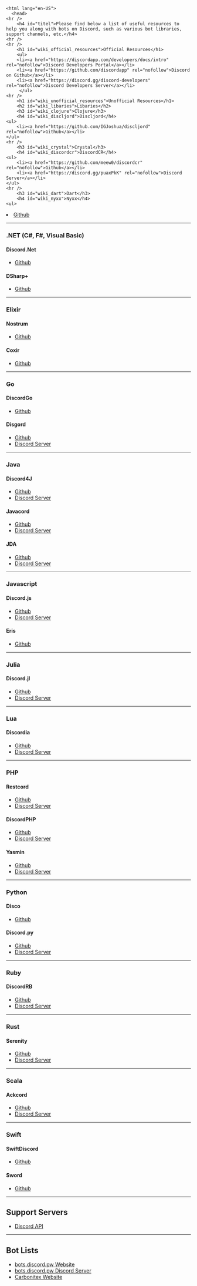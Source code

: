 
   <!DOCTYPE html>
    <html lang="en-US">
      <head>
	<hr />
		<h4 id="titel">Please find below a list of useful resources to help you along with bots on Discord, such as various bot libraries, support channels, etc.</h4>
	<hr />
	<hr />
		<h1 id="wiki_official_resources">Official Resources</h1>
		<ul>
		<li><a href="https://discordapp.com/developers/docs/intro" rel="nofollow">Discord Developers Portal</a></li>
		<li><a href="https://github.com/discordapp" rel="nofollow">Discord on Github</a></li>
		<li><a href="https://discord.gg/discord-developers" rel="nofollow">Discord Developers Server</a></li>
         </ul>
	<hr />
		<h1 id="wiki_unofficial_resources">Unofficial Resources</h1>
		<h2 id="wiki_libaries">Libaries</h2>
		<h3 id="wiki_clojure">Clojure</h3>
		<h4 id="wiki_discljord">Discljord</h4>
	<ul>
		<li><a href="https://github.com/IGJoshua/discljord" rel="nofollow">Github</a></li>
	</ul>
	<hr />
		<h3 id="wiki_crystal">Crystal</h3>
		<h4 id="wiki_discordcr">DiscordCR</h4>
	<ul>
		<li><a href="https://github.com/meew0/discordcr" rel="nofollow">Github</a></li>
		<li><a href="https://discord.gg/puaxPkK" rel="nofollow">Discord Server</a></li>
	</ul>
	<hr />
		<h3 id="wiki_dart">Dart</h3>
		<h4 id="wiki_nyxx">Nyxx</h4>
	<ul>
<li><a href="https://github.com/l7ssha/nyxx" rel="nofollow">Github</a></li>
</ul>
<hr />
<h3 id="wiki_.net_.28c.23.2C_f.23.2C_visual_basic.29">.NET (C#, F#, Visual Basic)</h3>
<h4 id="wiki_discord.net">Discord.Net</h4>
<ul>
<li><a href="https://github.com/RogueException/Discord.Net" rel="nofollow">Github</a></li>
</ul>
<h4 id="wiki_dsharp.2B">DSharp+</h4>
<ul>
<li><a href="https://github.com/DSharpPlus/DSharpPlus" rel="nofollow">Github</a></li>
</ul>
<hr />
<h3 id="wiki_elixir">Elixir</h3>
<h4 id="wiki_nostrum">Nostrum</h4>
<ul>
<li><a href="https://github.com/Kraigie/nostrum" rel="nofollow">Github</a></li>
</ul>
<h4 id="wiki_coxir">Coxir</h4>
<ul>
<li><a href="https://github.com/satom99/" rel="nofollow">Github</a></li>
</ul>
<hr />
<h3 id="wiki_go">Go</h3>
<h4 id="wiki_discordgo">DiscordGo</h4>
<ul>
<li><a href="https://github.com/bwmarrin/discordgo" rel="nofollow">Github</a></li>
</ul>
<h4 id="wiki_disgord">Disgord</h4>
<ul>
<li><a href="https://github.com/andersfylling/disgord" rel="nofollow">Github</a></li>
<li><a href="https://discord.gg/qBVmnq9" rel="nofollow">Discord Server</a></li>
</ul>
<hr />
<h3 id="wiki_java">Java</h3>
<h4 id="wiki_discord4j">Discord4J</h4>
<ul>
<li><a href="https://github.com/Discord4J/Discord4J" rel="nofollow">Github</a></li>
<li><a href="https://discord.gg/NxGAeCY" rel="nofollow">Discord Server</a></li>
</ul>
<h4 id="wiki_javacord">Javacord</h4>
<ul>
<li><a href="https://github.com/Javacord/Javacord" rel="nofollow">Github</a></li>
<li><a href="https://discord.gg/0qJ2jjyneLEgG7y3" rel="nofollow">Discord Server</a></li>
</ul>
<h4 id="wiki_jda">JDA</h4>
<ul>
<li><a href="https://github.com/DV8FromTheWorld/JDA" rel="nofollow">Github</a></li>
<li><a href="https://discord.gg/0hMr4ce0tIl3SLv5" rel="nofollow">Discord Server</a></li>
</ul>
<hr />
<h3 id="wiki_javascript">Javascript</h3>
<h4 id="wiki_discord.js">Discord.js</h4>
<ul>
<li><a href="https://github.com/discordjs/discord.js" rel="nofollow">Github</a></li>
<li><a href="https://discord.gg/bRCvFy9" rel="nofollow">Discord Server</a></li>
</ul>
<h4 id="wiki_eris">Eris</h4>
<ul>
<li><a href="https://github.com/abalabahaha/eris" rel="nofollow">Github</a></li>
</ul>
<hr />
<h3 id="wiki_julia">Julia</h3>
<h4 id="wiki_discord.jl">Discord.jl</h4>
<ul>
<li><a href="https://github.com/Xh4H/Discord.jl" rel="nofollow">Github</a></li>
<li><a href="https://discord.gg/ng9TjYd" rel="nofollow">Discord Server</a></li>
</ul>
<hr />
<h3 id="wiki_lua">Lua</h3>
<h4 id="wiki_discordia">Discordia</h4>
<ul>
<li><a href="https://github.com/SinisterRectus/Discordia" rel="nofollow">Github</a></li>
<li><a href="https://discord.gg/NKM3XmF" rel="nofollow">Discord Server</a></li>
</ul>
<hr />
<h3 id="wiki_php">PHP</h3>
<h4 id="wiki_restcord">Restcord</h4>
<ul>
<li><a href="https://github.com/restcord/restcord" rel="nofollow">Github</a></li>
<li><a href="https://discord.gg/khC2PP8" rel="nofollow">Discord Server</a></li>
</ul>
<h4 id="wiki_discordphp">DiscordPHP</h4>
<ul>
<li><a href="https://github.com/teamreflex/DiscordPHP" rel="nofollow">Github</a></li>
<li><a href="https://discord.gg/0duG4FF1ElFGUFVq" rel="nofollow">Discord Server</a></li>
</ul>
<h4 id="wiki_yasmin">Yasmin</h4>
<ul>
<li><a href="https://github.com/CharlotteDunois/Yasmin" rel="nofollow">Github</a></li>
<li><a href="https://discord.gg/hUpnqam" rel="nofollow">Discord Server</a></li>
</ul>
<hr />
<h3 id="wiki_python">Python</h3>
<h4 id="wiki_disco">Disco</h4>
<ul>
<li><a href="https://github.com/b1naryth1ef/disco" rel="nofollow">Github</a></li>
</ul>
<h4 id="wiki_discord.py">Discord.py</h4>
<ul>
<li><a href="https://github.com/Rapptz/discord.py" rel="nofollow">Github</a></li>
<li><a href="https://discord.gg/r3sSKJJ" rel="nofollow">Discord Server</a></li>
</ul>
<hr />
<h3 id="wiki_ruby">Ruby</h3>
<h4 id="wiki_discordrb">DiscordRB</h4>
<ul>
<li><a href="https://github.com/meew0/discordrb" rel="nofollow">Github</a></li>
<li><a href="https://discord.gg/cyK3Hjm" rel="nofollow">Discord Server</a></li>
</ul>
<hr />
<h3 id="wiki_rust">Rust</h3>
<h4 id="wiki_serenity">Serenity</h4>
<ul>
<li><a href="https://github.com/zeyla/serenity" rel="nofollow">Github</a></li>
<li><a href="https://discord.gg/WBdGJCc" rel="nofollow">Discord Server</a></li>
</ul>
<hr />
<h3 id="wiki_scala">Scala</h3>
<h4 id="wiki_ackcord">Ackcord</h4>
<ul>
<li><a href="https://github.com/Katrix/AckCord" rel="nofollow">Github</a></li>
<li><a href="https://discord.gg/5UH627u" rel="nofollow">Discord Server</a></li>
</ul>
<hr />
<h3 id="wiki_swift">Swift</h3>
<h4 id="wiki_swiftdiscord">SwiftDiscord</h4>
<ul>
<li><a href="https://github.com/nuclearace/SwiftDiscord" rel="nofollow">Github</a></li>
</ul>
<h4 id="wiki_sword">Sword</h4>
<ul>
<li><a href="https://github.com/Azoy/Sword" rel="nofollow">Github</a></li>
</ul>
<hr />
<h2 id="wiki_support_servers">Support Servers</h2>
<ul>
<li><a href="https://discord.gg/discord-api" rel="nofollow">Discord API</a></li>
</ul>
<hr />
<h2 id="wiki_bot_lists">Bot Lists</h2>
<ul>
<li><a href="https://bots.discord.pw" rel="nofollow">bots.discord.pw Website</a></li>
<li><a href="https://discord.gg/0cDvIgU2voWn4BaD" rel="nofollow">bots.discord.pw Discord Server</a></li>
<li><a href="https://www.carbonitex.net/Discord/bots" rel="nofollow">Carbonitex Website</a></li>
</ul>
    </html>

<!--

**Here are some ideas to get you started:**

🙋‍♀️ A short introduction - what is your organization all about?
🌈 Contribution guidelines - how can the community get involved?
👩‍💻 Useful resources - where can the community find your docs? Is there anything else the community should know?
🍿 Fun facts - what does your team eat for breakfast?
🧙 Remember, you can do mighty things with the power of [Markdown](https://docs.github.com/github/writing-on-github/getting-started-with-writing-and-formatting-on-github/basic-writing-and-formatting-syntax)
-->
